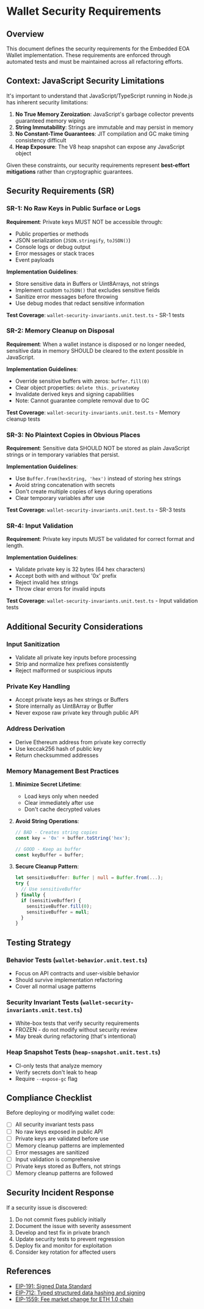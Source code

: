 # Wallet Security Requirements

## Overview

This document defines the security requirements for the Embedded EOA Wallet implementation. These requirements are enforced through automated tests and must be maintained across all refactoring efforts.

## Context: JavaScript Security Limitations

It's important to understand that JavaScript/TypeScript running in Node.js has inherent security limitations:

1. **No True Memory Zeroization**: JavaScript's garbage collector prevents guaranteed memory wiping
2. **String Immutability**: Strings are immutable and may persist in memory
3. **No Constant-Time Guarantees**: JIT compilation and GC make timing consistency difficult
4. **Heap Exposure**: The V8 heap snapshot can expose any JavaScript object

Given these constraints, our security requirements represent **best-effort mitigations** rather than cryptographic guarantees.

## Security Requirements (SR)

### SR-1: No Raw Keys in Public Surface or Logs

**Requirement**: Private keys MUST NOT be accessible through:

- Public properties or methods
- JSON serialization (`JSON.stringify`, `toJSON()`)
- Console logs or debug output
- Error messages or stack traces
- Event payloads

**Implementation Guidelines**:

- Store sensitive data in Buffers or Uint8Arrays, not strings
- Implement custom `toJSON()` that excludes sensitive fields
- Sanitize error messages before throwing
- Use debug modes that redact sensitive information

**Test Coverage**: `wallet-security-invariants.unit.test.ts` - SR-1 tests

### SR-2: Memory Cleanup on Disposal

**Requirement**: When a wallet instance is disposed or no longer needed, sensitive data in memory SHOULD be cleared to the extent possible in JavaScript.

**Implementation Guidelines**:

- Override sensitive buffers with zeros: `buffer.fill(0)`
- Clear object properties: `delete this._privateKey`
- Invalidate derived keys and signing capabilities
- Note: Cannot guarantee complete removal due to GC

**Test Coverage**: `wallet-security-invariants.unit.test.ts` - Memory cleanup tests

### SR-3: No Plaintext Copies in Obvious Places

**Requirement**: Sensitive data SHOULD NOT be stored as plain JavaScript strings or in temporary variables that persist.

**Implementation Guidelines**:

- Use `Buffer.from(hexString, 'hex')` instead of storing hex strings
- Avoid string concatenation with secrets
- Don't create multiple copies of keys during operations
- Clear temporary variables after use

**Test Coverage**: `wallet-security-invariants.unit.test.ts` - SR-3 tests

### SR-4: Input Validation

**Requirement**: Private key inputs MUST be validated for correct format and length.

**Implementation Guidelines**:

- Validate private key is 32 bytes (64 hex characters)
- Accept both with and without '0x' prefix
- Reject invalid hex strings
- Throw clear errors for invalid inputs

**Test Coverage**: `wallet-security-invariants.unit.test.ts` - Input validation tests

## Additional Security Considerations

### Input Sanitization

- Validate all private key inputs before processing
- Strip and normalize hex prefixes consistently
- Reject malformed or suspicious inputs

### Private Key Handling

- Accept private keys as hex strings or Buffers
- Store internally as Uint8Array or Buffer
- Never expose raw private key through public API

### Address Derivation

- Derive Ethereum address from private key correctly
- Use keccak256 hash of public key
- Return checksummed addresses

### Memory Management Best Practices

1. **Minimize Secret Lifetime**:
   - Load keys only when needed
   - Clear immediately after use
   - Don't cache decrypted values

2. **Avoid String Operations**:

   ```typescript
   // BAD - Creates string copies
   const key = '0x' + buffer.toString('hex');

   // GOOD - Keep as buffer
   const keyBuffer = buffer;
   ```

3. **Secure Cleanup Pattern**:
   ```typescript
   let sensitiveBuffer: Buffer | null = Buffer.from(...);
   try {
     // Use sensitiveBuffer
   } finally {
     if (sensitiveBuffer) {
       sensitiveBuffer.fill(0);
       sensitiveBuffer = null;
     }
   }
   ```

## Testing Strategy

### Behavior Tests (`wallet-behavior.unit.test.ts`)

- Focus on API contracts and user-visible behavior
- Should survive implementation refactoring
- Cover all normal usage patterns

### Security Invariant Tests (`wallet-security-invariants.unit.test.ts`)

- White-box tests that verify security requirements
- FROZEN - do not modify without security review
- May break during refactoring (that's intentional)

### Heap Snapshot Tests (`heap-snapshot.unit.test.ts`)

- CI-only tests that analyze memory
- Verify secrets don't leak to heap
- Require `--expose-gc` flag

## Compliance Checklist

Before deploying or modifying wallet code:

- [ ] All security invariant tests pass
- [ ] No raw keys exposed in public API
- [ ] Private keys are validated before use
- [ ] Memory cleanup patterns are implemented
- [ ] Error messages are sanitized
- [ ] Input validation is comprehensive
- [ ] Private keys stored as Buffers, not strings
- [ ] Memory cleanup patterns are followed

## Security Incident Response

If a security issue is discovered:

1. Do not commit fixes publicly initially
2. Document the issue with severity assessment
3. Develop and test fix in private branch
4. Update security tests to prevent regression
5. Deploy fix and monitor for exploitation
6. Consider key rotation for affected users

## References

- [EIP-191: Signed Data Standard](https://eips.ethereum.org/EIPS/eip-191)
- [EIP-712: Typed structured data hashing and signing](https://eips.ethereum.org/EIPS/eip-712)
- [EIP-1559: Fee market change for ETH 1.0 chain](https://eips.ethereum.org/EIPS/eip-1559)
